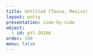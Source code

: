 ```yaml
---
title: Untitled (Taxco, Mexico)
layout: entry
presentation: side-by-side
object:
  - id: ptl-26166
order: 140
menu: false
---
```






